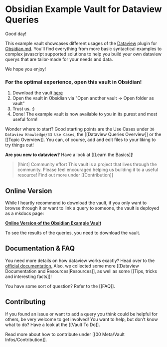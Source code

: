 # Obsidian Example Vault for Dataview Queries

Good day!

This example vault showcases different usages of the [Dataview](https://blacksmithgu.github.io/obsidian-dataview/) plugin for [Obsidian.md](https://obsidian.md/). You'll find everything from more basic syntactical examples to complex javascript supported solutions to help you build your own dataview querys that are tailor-made for your needs and data.

We hope you enjoy!

### **For the optimal experience, open this vault in Obsidian!**

1. Download the vault [here](https://github.com/s-blu/obsidian_dataview_example_vault/archive/refs/heads/master.zip)
3. Open the vault in Obsidian via "Open another vault -> Open folder as vault"
4. Trust us. :) 
5. Done! The example vault is now available to you in its purest and most useful form!

Wonder where to start? Good starting points are the Use Cases under `30 Dataview Knowledge/33 Use Cases`, the [[Dataview Queries Overview]] or the [[Topic Overview]]. You can, of course, add and edit files to your liking to try things out!

**Are you new to dataview?** Have a look at [[Learn the Basics]]!

> [!hint] Community effort
> This vault is a project that lives through the community. Please feel encouraged helping us building it to a useful resource! Find out more under [[Contribution]]

## Online Version

While I heartly recommend to download the vault, if you only want to browse through it or want to link a query to someone, the vault is deployed as a mkdocs page:

[**Online Version of the Obsidian Example Vault**](https://s-blu.github.io/obsidian_dataview_example_vault/)

To see the results of the queries, you need to download the vault. 

## Documentation & FAQ

You need more details on how dataview works exactly? Head over to the [official documentation.](https://blacksmithgu.github.io/obsidian-dataview/)
Also, we collected some more [[Dataview Documentation and Resources|Resources]], as well as some [[Tips, tricks and interesting facts]]!

You have some sort of question? Refer to the [[FAQ]].

## Contributing

If you found an issue or want to add a query you think could be helpful for others, be very welcome to get involved! You want to help, but don't know what to do? Have a look at the [[Vault To Do]].

Read more about how to contribute under [[00 Meta/Vault Infos/Contribution]].
